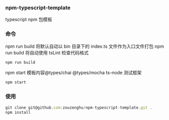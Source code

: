 ### npm-typescript-template

typescript npm 包模板

### 命令

npm run build 将默认自动以 bin 目录下的 index.ts 文件作为入口文件打包
npm run build 将自动使用 tsLint 检查代码格式

```javascript
npm run build
```

npm start 模板内容@types/chai @types/mocha ts-node 测试框架

```javascript
npm start
```

### 使用

```javascript
git clone git@github.com:zouzenghu/npm-typescript-template.git .
npm install
```
